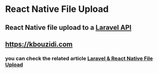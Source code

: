 # React Native File Upload

## React Native file upload to a <a href='https://github.com/Safemood/laravel-file-upload-api'>Laravel API</a>

## https://kbouzidi.com

### you can check the related article <a href="https://kbouzidi.com/laravel-and-react-native-file-upload">Laravel & React Native File Upload

</a>

